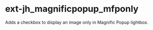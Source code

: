 # ext-jh_magnificpopup_mfponly
Adds a checkbox to display an image only in Magnific Popup lightbox.
